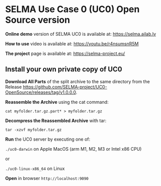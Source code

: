 # SELMA Use Case 0 (UC0) Open Source version

<B>Online demo</B> version of SELMA UC0 is available at: https://selma.ailab.lv

<B>How to use</B> video is available at: https://youtu.be/r4nsumsnR5M

<B>The project</B> page is available at: https://selma-project.eu/

## Install your own private copy of UC0

<B>Download All Parts</B> of the split archive to the same directory from the Release https://github.com/SELMA-project/UC0-OpenSource/releases/tag/v1.0.0.0.

<B>Reassemble the Archive</B> using the cat command:

```
cat myfolder.tar.gz.part* > myfolder.tar.gz
```

<B>Decompress the Reassembled Archive</B> with tar:
```
tar -xzvf myfolder.tar.gz
```

<B>Run</B> the UC0 server by executing one of:

`./uc0-darwin` on Apple MacOS (arm M1, M2, M3 or Intel x86 CPU) 

or

`./uc0-linux-x86_64` on Linux


<B>Open</B> in browser `http://localhost:9090`

